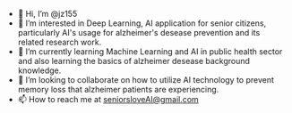 - 👋 Hi, I’m @jz155
- 👀 I’m interested in Deep Learning, AI application for senior citizens, particularly AI's usage for alzheimer's desease prevention and its related research work.
- 🌱 I’m currently learning Machine Learning and AI in public health sector and also learning the basics of alzheimer desease background knowledge.
- 💞️ I’m looking to collaborate on how to utilize AI technology to prevent memory loss that alzheimer patients are experiencing.
- 📫 How to reach me at seniorsloveAI@gmail.com

<!---
jz155/jz155 is a ✨ special ✨ repository because its `README.md` (this file) appears on your GitHub profile.
You can click the Preview link to take a look at your changes.
--->
